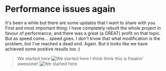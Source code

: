 Performance issues again
===

It's been a while but there are some updates that I want to share with you. 
First and most important thing: I have completely rebuilt the whole project in 
favour of performance, and there was a great (a GREAT) profit on that topic. 
But as speed come... speed goes. I don't know that what modification is the
problem, but I've reached a dead end. Again. But it looks like we have achieved
some positive results too :) 

>We started here
![We started here](/images/a_little_pause1.jpg)
>I think think this is freakin' awesome!
![We started here](/images/performance-issues-1.png)
